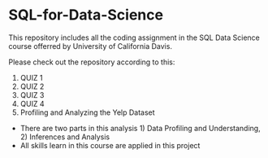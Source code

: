# SQL-for-Data-Science

This repository includes all the coding assignment in the SQL Data Science course offerred by University of California Davis.  
  
Please check out the repository according to this:  
1) QUIZ 1  
2) QUIZ 2  
3) QUIZ 3  
4) QUIZ 4  
5) Profiling and Analyzing the Yelp Dataset  
  - There are two parts in this analysis 1) Data Profiling and Understanding, 2) Inferences and Analysis  
  - All skills learn in this course are applied in this project

